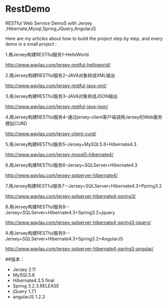 RestDemo
========

 RESTful Web Service DemoS  with Jersey ,Hibernate,Mysql,Spring,JQuery,AngularJS
 
 Here are my articles about how to build the project step by step, and every demo is a small project :
 
 1.用Jersey构建RESTful服务1–HelloWorld
 
 http://www.waylau.com/jersey-restful-helloworld/
 
 2.用Jersey构建RESTful服务2–JAVA对象转成XML输出
 
 http://www.waylau.com/jersey-restful-java-xml/
 
 3.用Jersey构建RESTful服务3–JAVA对象转成JSON输出
 
 http://www.waylau.com/jersey-restful-java-json/
 
 4.用Jersey构建RESTful服务4–通过jersey-client客户端调用Jersey的Web服务模拟CURD
 
  http://www.waylau.com/jersey-client-curd/

 5.用Jersey构建RESTful服务5–Jersey+MySQL5.6+Hibernate4.3
 
  http://www.waylau.com/jersey-mysql5-hibernate4/
 
 6.用Jersey构建RESTful服务6–Jersey+SQLServer+Hibernate4.3
 
  http://www.waylau.com/jersey-sqlserver-hibernate4/
  
 7.用Jersey构建RESTful服务7--Jersey+SQLServer+Hibernate4.3+Ppring3.2
 
  http://www.waylau.com/jersey-sqlserver-hibernate4-spring3/
 
 8.用Jersey构建RESTful服务8--Jersey+SQLServer+Hibernate4.3+Spring3.2+jquery

  http://www.waylau.com/jersey-sqlserver-hibernate4-spring3-jquery/
  
 9.用Jersey构建RESTful服务9--Jersey+SQLServer+Hibernate4.3+Spring3.2+AngularJS

  http://www.waylau.com/jersey-sqlserver-hibernate4-spring3-angular/

##版本：
  
* Jersey 2.11
* MySQL5.6
* Hibernate4.3.5 final
* Spring 3.2.3.RELEASE
* jQuery 1.7.1 
* angularJS 1.2.3
 
